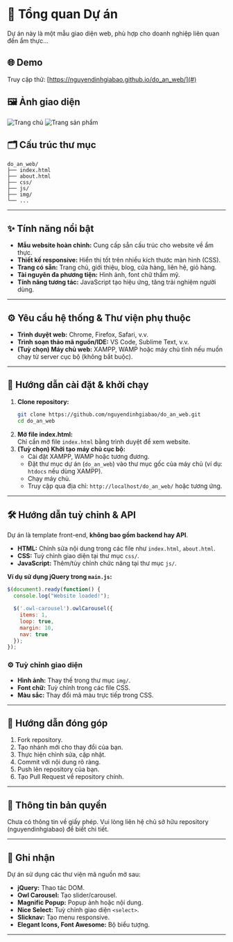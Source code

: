 # 📄 Tổng quan Dự án

Dự án này là một mẫu giao diện web, phù hợp cho doanh nghiệp liên quan đến ẩm thực...

## 🌐 Demo
Truy cập thử: [https://nguyendinhgiabao.github.io/do_an_web/](#)

## 🖼️ Ảnh giao diện
![Trang chủ](img/screenshot_home.png)
![Trang sản phẩm](img/screenshot_shop.png)

## 🗂️ Cấu trúc thư mục

```
do_an_web/
├── index.html
├── about.html
├── css/
├── js/
├── img/
└── ...
```
---

## ✨ Tính năng nổi bật

- **Mẫu website hoàn chỉnh:** Cung cấp sẵn cấu trúc cho website về ẩm thực.
- **Thiết kế responsive:** Hiển thị tốt trên nhiều kích thước màn hình (CSS).
- **Trang có sẵn:** Trang chủ, giới thiệu, blog, cửa hàng, liên hệ, giỏ hàng.
- **Tài nguyên đa phương tiện:** Hình ảnh, font chữ thẩm mỹ.
- **Tính năng tương tác:** JavaScript tạo hiệu ứng, tăng trải nghiệm người dùng.

---

## ⚙️ Yêu cầu hệ thống & Thư viện phụ thuộc

- **Trình duyệt web:** Chrome, Firefox, Safari, v.v.
- **Trình soạn thảo mã nguồn/IDE:** VS Code, Sublime Text, v.v.
- **(Tuỳ chọn) Máy chủ web:** XAMPP, WAMP hoặc máy chủ tĩnh nếu muốn chạy từ server cục bộ (không bắt buộc).

---

## 🚀 Hướng dẫn cài đặt & khởi chạy

1. **Clone repository:**
   ```sh
   git clone https://github.com/nguyendinhgiabao/do_an_web.git
   cd do_an_web
   ```
2. **Mở file index.html:**  
   Chỉ cần mở file `index.html` bằng trình duyệt để xem website.
3. **(Tuỳ chọn) Khởi tạo máy chủ cục bộ:**
   - Cài đặt XAMPP, WAMP hoặc tương đương.
   - Đặt thư mục dự án (`do_an_web`) vào thư mục gốc của máy chủ (ví dụ: `htdocs` nếu dùng XAMPP).
   - Chạy máy chủ.
   - Truy cập qua địa chỉ: `http://localhost/do_an_web/` hoặc tương ứng.

---

## 🛠️ Hướng dẫn tuỳ chỉnh & API

Dự án là template front-end, **không bao gồm backend hay API**.

- **HTML:** Chỉnh sửa nội dung trong các file như `index.html`, `about.html`.
- **CSS:** Tuỳ chỉnh giao diện tại thư mục `css/`.
- **JavaScript:** Thêm/tùy chỉnh chức năng tại thư mục `js/`.

**Ví dụ sử dụng jQuery trong `main.js`:**
```js
$(document).ready(function() {
  console.log("Website loaded!");

  $('.owl-carousel').owlCarousel({
    items: 1,
    loop: true,
    margin: 10,
    nav: true
  });
});
```

### ⚙️ Tuỳ chỉnh giao diện

- **Hình ảnh:** Thay thế trong thư mục `img/`.
- **Font chữ:** Tuỳ chỉnh trong các file CSS.
- **Màu sắc:** Thay đổi mã màu trực tiếp trong CSS.

---

## 🤝 Hướng dẫn đóng góp

1. Fork repository.
2. Tạo nhánh mới cho thay đổi của bạn.
3. Thực hiện chỉnh sửa, cập nhật.
4. Commit với nội dung rõ ràng.
5. Push lên repository của bạn.
6. Tạo Pull Request về repository chính.

---

## 📄 Thông tin bản quyền

Chưa có thông tin về giấy phép. Vui lòng liên hệ chủ sở hữu repository (nguyendinhgiabao) để biết chi tiết.

---

## 🙏 Ghi nhận

Dự án sử dụng các thư viện mã nguồn mở sau:

- **jQuery:** Thao tác DOM.
- **Owl Carousel:** Tạo slider/carousel.
- **Magnific Popup:** Popup ảnh hoặc nội dung.
- **Nice Select:** Tuỳ chỉnh giao diện `<select>`.
- **Slicknav:** Tạo menu responsive.
- **Elegant Icons, Font Awesome:** Bộ biểu tượng.

---
